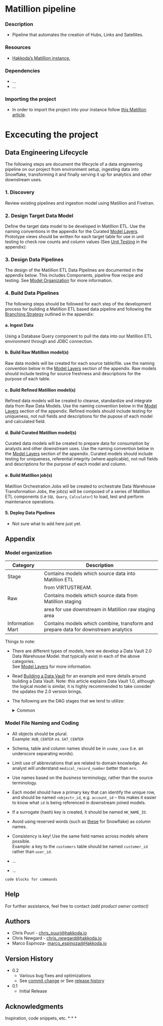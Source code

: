 # Matillion pipeline


### Description

- Pipeline that automates the creation of Hubs, Links and Satellites.


### Resources

- [Hakkoda’s Matillion instance.](http://matillion-sandbox-linux-vm-01.canadacentral.cloudapp.azure.com/)


### Dependencies

-  ...
-  ...


### Importing the project 

- In order to import the project into your instance follow [this Matillion article](https://documentation.matillion.com/docs/2734441).


# Excecuting the project 
## Data Engineering Lifecycle
The following steps are document the lifecycle of a data engineering pipeline on our project from environment setup, ingesting data into Snowflake, transforming it and finally serving it up for analytics and other downstream uses. 

### 1. Discovery 

Review existing pipelines and ingestion model using Matillion and Fivetran.

### 2. Design Target Data Model

Define the target data model to be developed in Matillion ETL. Use the naming conventions in the appendix for the Curated [Model Layers](#model-layers). Prototype views should be written for each target table for use in unit testing to check row counts and column values (See [Unit Testing](#unit-testing) in the appendix):

### 3. Design Data Pipelines

The design of the Matillion ETL Data Pipelines are documented in the appendix below. This includes Components, pipeline flow recipe and testing. See [Model Organization](#model-organization) for more information.

### 4. Build Data Pipelines

The following steps should be followed for each step of the development process for building a Matillion ETL based data pipeline and following the [Branching Strategy](#branching-strategy) outlined in the appendix:

#### a. Ingest Data

Using a Database Query component to pull the data into our Matillion ETL environment through and JDBC connection. 

#### b. Build Raw Matillion model(s)

Raw data models will be created for each source table/file. use the naming convention below in the [Model Layers](#model-layers) section of the appendix. Raw models should include testing for source freshness and descriptions for the purpose of each table. 

#### c. Build Refined Matillion model(s)

Refined data models will be created to cleanse, standardize and integrate data from Raw Data Models. Use the naming convention below in the [Model Layers](#model-layers) section of the appendix. Refined models should include testing for uniqueness, not null fields and descriptions for the pupose of each model and calculated field. 

#### d. Build Curated Matillion model(s)

Curated data models will be created to prepare data for consumption by analysts and other downstream uses. Use the naming convention below in the [Model Layers](#model-layers) section of the appendix. Curated models should include testing for uniqueness, referential integrity (where applicable), not null fields and descriptions for the purpose of each model and column. 

#### e. Build Matillion job(s)

Matillion Orchestration Jobs will be created to orchestrate Data Warehouse Transformation Jobs, the job(s) will be composed of a series of Matillion ETL components (i.e `SQL Query`, `Calculator`) to load, test and perform maintenance operations. 

#### 5. Deploy Data Pipelines

+ Not sure what to add here just yet. 

## Appendix

### Model organization

| Category | Description                                             |
|----------|---------------------------------------------------------|
| Stage    | Contains models which source data into Matillion ETL    |
|          | from VIRTUSTREAM.                                       |
| Raw      | Contains models which source data from Matillion staging|
|          | area for use downstream in Matillion raw staging area   |
| Information Mart  | Contains models which combine, transform and prepare data for downstream analytics|

Things to note:
- There are different types of models, here we develop a Data Vault 2.0 Data Warehouse Model. 
that typically exist in each of the above categories.  
See [Model Layers](#model-layers) for more information. 

- Read [Building a Data Vault](https://documentation.matillion.com/docs/building-a-data-vault) for an example and more details around building a Data Vault. Note: this article explains Data Vault 1.0, although the logical model is similar, it is highly recommended to take consider the updates the 2.0 version brings. 

- The following are the DAG stages that we tend to utilize:
  <details>


  <summary>Common</summary>

    | dag_stage | Typically found in | description                                                        |
    |-----------|--------------------|--------------------------------------------------------------------|
    | stg_     | /models/stg             | <li> Indicates a data set created from dbt-external-tables macros. |
    | raw_      | /models/raw    | <li> Indicates a data set that is being sourced into dbt. </li><li> This layer is typically virtual and it represents a 1:1 relationship between the source from the Snowflake staging database and first layer of models. </li> |                                                                                                           |
    | int_      | /models/refined      | <li> Indicates a logical step towards creating a final data set. </li><li>Typically used for:</li><ul><li>Breaking up models that will feed fct_ or dim_ models into smaller pieces to reduce complexity</li><li>Creating a reusable data set to reference in multiple downstream fct_ and dim_ models</li></ul> |
    | base_     | /models/refined    | <li> Indicates cleaning, flattening and standardization on a data set before joining to other data sets in `int_`  models. </li> |  
    | dim_      | /models/curated      | <li> Flags data which is used to describe an entity. </li><li> Indicates a final data which is robust, versatile, and ready for consumption. </li> |
    | fct_      | /models/curated      | <li> Flags data which is in the form of numeric facts observed during measurement events. </li><li> Indicates a final data which is robust, versatile, and ready for consumption. </li> |
  
  </details>

### Model File Naming and Coding

- All objects should be plural.  
  Example: `HUB_CENTER` vs. `SAT_CENTER`

- Schema, table and column names should be in `snake_case` (i.e. an underscore separating words).

- Limit use of abbreviations that are related to domain knowledge. An analyst will understand `medical_record_number` better than `mrn`.

- Use names based on the _business_ terminology, rather than the source terminology.

- Each model should have a primary key that can identify the unique row, and should be named `<object>_id`, e.g. `account_id` – this makes it easier to know what `id` is being referenced in downstream joined models.

- If a surrogate (hash) key is created, it should be named `HK_NAME_ID`.

- Avoid using reserved words (such as [these](https://docs.snowflake.com/en/sql-reference/reserved-keywords.html) for Snowflake) as column names.

- Consistency is key! Use the same field names across models where possible.  
Example: a key to the `customers` table should be named `customer_id` rather than `user_id`.



- ...
- ...
```
code blocks for commands
```


## Help

For further assistance, feel free to contact *_(add product owner contact)_*


## Authors

- Chris Puuri - chris_puuri@hakkoda.io
- Chris Newgard - chris_newgard@hakkoda.io
- Marco Espinoza- marco_espinoza@Hakkoda.io


## Version History

* 0.2
    * Various bug fixes and optimizations
    * See [commit change]() or See [release history]()
* 0.1
    * Initial Release


## Acknowledgments

Inspiration, code snippets, etc.
*
*
*
